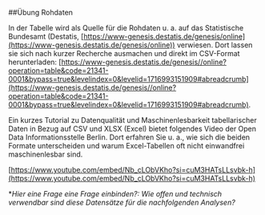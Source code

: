 ##Übung Rohdaten

In der Tabelle wird als Quelle für die Rohdaten u. a. auf das Statistische Bundesamt (Destatis, [https://www-genesis.destatis.de/genesis/online](https://www-genesis.destatis.de/genesis/online)) verwiesen. Dort lassen sie sich nach kurzer Recherche ausmachen und direkt im CSV-Format herunterladen: [https://www-genesis.destatis.de/genesis//online?operation=table&code=21341-0001&bypass=true&levelindex=0&levelid=1716993151909#abreadcrumb](https://www-genesis.destatis.de/genesis//online?operation=table&code=21341-0001&bypass=true&levelindex=0&levelid=1716993151909#abreadcrumb). 

Ein kurzes Tutorial zu Datenqualität und Maschinenlesbarkeit tabellarischer Daten in Bezug auf CSV und XLSX (Excel) bietet folgendes Video der Open Data Informationsstelle Berlin. Dort erfahren Sie u. a., wie sich die beiden Formate unterscheiden und warum Excel-Tabellen oft nicht einwandfrei maschinenlesbar sind.

[https://www.youtube.com/embed/Nb_cLObVKho?si=cuM3HATsLLsvbk-h](https://www.youtube.com/embed/Nb_cLObVKho?si=cuM3HATsLLsvbk-h)

**Hier eine Frage eine Frage einbinden?: Wie offen und technisch verwendbar sind diese Datensätze für die nachfolgenden Analysen?*
